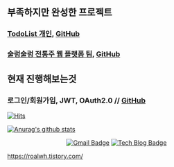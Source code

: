## 부족하지만 완성한 프로젝트
### [TodoList 개인](https://roalwh.tistory.com/31), [GitHub](https://github.com/roalwh/Projact-TODOLIST)
### [술렁술렁 전통주 웹 플랫폼 팀](https://roalwh.tistory.com/13), [GitHub](https://github.com/roalwh/Project-OMDB-Public)

## 현재 진행해보는것
### 로그인/회원가입, JWT, OAuth2.0 // [GitHub](https://github.com/roalwh/study-Signin-Signup)

[![Hits](https://hits.seeyoufarm.com/api/count/incr/badge.svg?url=https%3A%2F%2Fgithub.com%2Froalwh&count_bg=%2379C83D&title_bg=%23555555&icon=&icon_color=%23E7E7E7&title=hits&edge_flat=false)](https://hits.seeyoufarm.com)

[![Anurag's github stats](https://github-readme-stats.vercel.app/api?username=roalwh)](https://github.com/anuraghazra/github-readme-stats)

<div align=center>
  
[![Gmail Badge](https://img.shields.io/badge/-Gmail-d14836?style=flat-square&logo=Gmail&logoColor=white&link=mailto:nmnmnmlk6248@gmail.com)](mailto:nmnmnmlk6248@gmail.com)
[![Tech Blog Badge](http://img.shields.io/badge/-Tech%20blog-black?style=flat-square&logo=github&link=https://github.com/roalwh)]((https://roalwh.tistory.com/))


</div>

https://roalwh.tistory.com/
